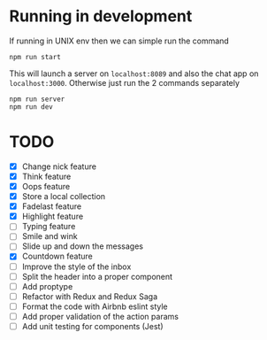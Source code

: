 # Running in development
If running in UNIX env then we can simple run the command
```
npm run start
```

This will launch a server on `localhost:8089` and also the chat app on `localhost:3000`.
Otherwise just run the 2 commands separately

```
npm run server
npm run dev
```

# TODO

- [X] Change nick feature
- [X] Think feature
- [X] Oops feature
- [X] Store a local collection
- [X] Fadelast feature
- [X] Highlight feature  
- [ ] Typing feature
- [ ] Smile and wink
- [ ] Slide up and down the messages
- [X] Countdown feature
- [ ] Improve the style of the inbox
- [ ] Split the header into a proper component
- [ ] Add proptype
- [ ] Refactor with Redux and Redux Saga
- [ ] Format the code with Airbnb eslint style
- [ ] Add proper validation of the action params
- [ ] Add unit testing for components (Jest)
